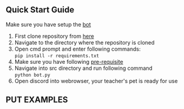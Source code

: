 ## Quick Start Guide

Make sure you have setup the [bot]()

1. First clone repository from [here](https://github.com/psvkaushik/CSC-510-Project2-TeachersPetBotv2.0)
2. Navigate to the directory where the repository is cloned
3. Open cmd prompt and enter following commands:  
   `pip install -r requirements.txt`
4. Make sure you have following [pre-requisite](https://github.com/psvkaushik/CSC-510-Project2-TeachersPetBotv2.0#-installation-and-running-)
5. Navigate into src directory and run following command  
   `python bot.py`
6. Open discord into webrowser, your teacher's pet is ready for use

## PUT EXAMPLES
